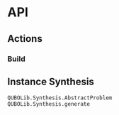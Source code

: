 # API

## Actions

### Build

## Instance Synthesis

```@docs
QUBOLib.Synthesis.AbstractProblem
QUBOLib.Synthesis.generate
```